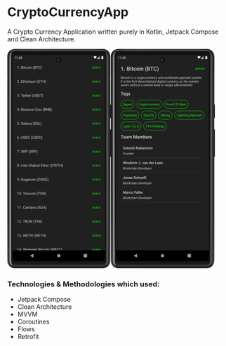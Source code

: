 # CryptoCurrencyApp

A Crypto Currency Application written purely in Kotlin, Jetpack Compose and Clean Architecture.

<img src="/previews/ss1.png" height="500"><img src="/previews/ss2.png" height="500">

### Technologies & Methodologies which used:

* Jetpack Compose
* Clean Architecture
* MVVM
* Coroutines
* Flows
* Retrofit
